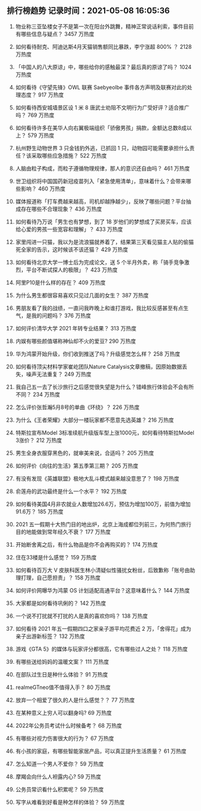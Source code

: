 
## 排行榜趋势 记录时间：2021-05-08 16:05:36
  
  1. 物业称三亚坠楼女子不是第一次在阳台外跳舞，精神正常说话利索，事件目前有哪些信息与疑点？ 3457 万热度
    
  2. 如何看待耐克、阿迪达斯4月天猫销售额同比暴跌，李宁涨超 800% ？ 2128 万热度
    
  3. 「中国人的八大原谅」中，哪些给你的感触最深？最后真的原谅了吗？ 1024 万热度
    
  4. 如何看待《守望先锋》OWL 联赛 Saebyeolbe 事件各方声明及联赛对此的处理态度？ 917 万热度
    
  5. 如何看待西安城墙景区设 1 米 8 唐武士劝阻不文明行为广受好评？适合推广吗？ 769 万热度
    
  6. 如何看待许多在美华人向右翼极端组织「骄傲男孩」捐款，金额达总数8成以上？ 579 万热度
    
  7. 杭州野生动物世界 3 只金钱豹外逃，已抓回 1 只，动物园可能需要承担什么责任？该采取哪些应急措施？ 522 万热度
    
  8. 人脑由粒子构成，而粒子遵循物理规律，那人的意识还自由吗？ 461 万热度
    
  9. 世卫组织将中国国药新冠疫苗列入「紧急使用清单」，意味着什么？会带来哪些影响？ 460 万热度
    
  10. 媒体报道称「打车费越来越高，司机却越挣越少」，反映了哪些问题？平台抽成存在哪些不合理现象？ 436 万热度
    
  11. 如何看待乃万说「男生也有梦想，到了 18 岁他们的梦想成了买房买车，应该给心爱的男孩一些宽容和理解」？ 433 万热度
    
  12. 家里闯进一只猫，我以为是流浪猫就养着了，结果第三天看见猫主人贴的偷猫死全家的告示，这时候该不该还猫？ 429 万热度
    
  13. 如何看待北京大学一博士后为完成论文，送 5 个半月外卖，称「骑手竞争激烈，平台不断试探人的极限」？ 423 万热度
    
  14. 阿里P10是什么样的存在？ 409 万热度
    
  15. 为什么男生都很容易喜欢只见过几面的女生？ 387 万热度
    
  16. 男朋友看了我的战绩，一直问我昨晚上和谁打游戏，我比较反感甚至有点生气，是我的问题吗？ 376 万热度
    
  17. 如何评价清华大学 2021 年转专业结果？ 313 万热度
    
  18. 内娱有哪些颜值堪称神仙却不火的爱豆? 290 万热度
    
  19. 华为鸿蒙开始升级，你们收到推送了吗？升级感觉怎么样？ 258 万热度
    
  20. 如何看待顶尖材料学家崔屹团队Nature Catalysis文章撤稿，因原始数据丢失，噪声无法重复？ 249 万热度
    
  21. 我自己五一去了长沙旅行之后感觉很失望是为什么？错峰旅行体验会不会有所不同？ 234 万热度
    
  22. 怎么评价张哲瀚5月8号的单曲《环绕》？ 226 万热度
    
  23. 为什么《王者荣耀》大部分一楼玩家都不愿意先选英雄？ 216 万热度
    
  24. 特斯拉宣布Model 3标准续航升级版车型上涨1000元，如何看待特斯拉Model 3涨价？ 212 万热度
    
  25. 男生全身衣服穿黑色的，就审美来说，合适吗？ 205 万热度
    
  26. 如何评价《向往的生活》第五季第三期？ 205 万热度
    
  27. 有没有发现《英雄联盟》极地大乱斗模式越来越没意思了？ 198 万热度
    
  28. 俞莲舟的武功最终是什么一个水平？ 192 万热度
    
  29. 如何看待美国4月非农就业人数增加26.6万，预估为增加100万，前值为增加91.6万？ 185 万热度
    
  30. 2021 五一假期十大热门目的地出炉，北京上海成都位列前三，为何热门旅行目的地能做到常年经久不衰？ 177 万热度
    
  31. 开始断舍离之后，有什么物品是你不会再购买的？ 174 万热度
    
  32. 住在33楼是什么感觉？ 159 万热度
    
  33. 如何看待百万大 V 皮肤科医生林小清疑似性骚扰女粉丝，后致歉称「账号由助理打理，自己愿担责」？ 158 万热度
    
  34. 如何评价网曝华为鸿蒙 OS 计划适配高通平台？这意味着什么？ 144 万热度
    
  35. 大家都是如何看待巩俐的？ 142 万热度
    
  36. 一个说不打扰就不打扰的人是真的喜欢你吗？ 138 万热度
    
  37. 如何看待 2021 年五一假期四口之家亲子游平均花费近 2 万，「舍得花」成为亲子出游新标签？ 132 万热度
    
  38. 游戏《GTA 5》的媒体与玩家评分都很高，它有哪些过人之处？ 118 万热度
    
  39. 有哪些送给妈妈的温暖文案？ 111 万热度
    
  40. 在部队过生日是种什么体验？ 91 万热度
    
  41. realmeGTneo值不值得入手？ 80 万热度
    
  42. 放弃一个相爱了很久的人是什么感觉？？ 77 万热度
    
  43. 在某种意义上穷人可以翻身吗? 69 万热度
    
  44. 2022年公务员考试什么时候备考？ 68 万热度
    
  45. 有哪些对视力伤害很大的行为？ 67 万热度
    
  46. 有小孩的家庭，有哪些智能家居产品，可以真正提升生活质量？ 61 万热度
    
  47. 怎么知道一个男人不爱你？ 59 万热度
    
  48. 摩羯会向什么人袒露内心? 59 万热度
    
  49. 公务员常识看什么积累呢？ 59 万热度
    
  50. 写字从难看到好看是种怎样的体验？ 59 万热度
    